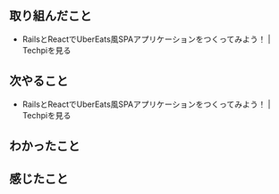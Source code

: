 ## 取り組んだこと
- RailsとReactでUberEats風SPAアプリケーションをつくってみよう！ | Techpiを見る
## 次やること
- RailsとReactでUberEats風SPAアプリケーションをつくってみよう！ | Techpiを見る
## わかったこと

## 感じたこと

